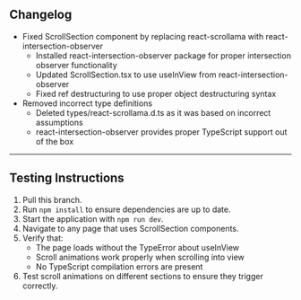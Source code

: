## Changelog

- Fixed ScrollSection component by replacing react-scrollama with react-intersection-observer
  - Installed react-intersection-observer package for proper intersection observer functionality
  - Updated ScrollSection.tsx to use useInView from react-intersection-observer
  - Fixed ref destructuring to use proper object destructuring syntax
- Removed incorrect type definitions
  - Deleted types/react-scrollama.d.ts as it was based on incorrect assumptions
  - react-intersection-observer provides proper TypeScript support out of the box

---

## Testing Instructions

1. Pull this branch.
2. Run `npm install` to ensure dependencies are up to date.
3. Start the application with `npm run dev`.
4. Navigate to any page that uses ScrollSection components.
5. Verify that:
   - The page loads without the TypeError about useInView
   - Scroll animations work properly when scrolling into view
   - No TypeScript compilation errors are present
6. Test scroll animations on different sections to ensure they trigger correctly. 